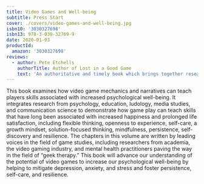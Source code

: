 ```yaml
---
title: Video Games and Well-being
subtitle: Press Start
cover: ./covers/video-games-and-well-being.jpg
isbn10: '3030327698'
isbn13: 978-3-030-32769-9
date: 2020-01-03
productId:
  amazon: '3030327698'
reviews:
  - author: Pete Etchells
    authorTitle: Author of Lost in a Good Game
    text: 'An authoritative and timely book which brings together researchers at the cutting edge of our understanding of video game effects. In an era in which video games are demonised and maligned, Press Start provides a refreshing corrective by revealing how digital play can help us all level up in positive and beneficial ways. Essential reading for anyone who wants to know about how video games can bring out the best in us.'
---
```


This book examines how video game mechanics and narratives can teach players skills associated with increased psychological well-being. It integrates research from psychology, education, ludology, media studies, and communication science to demonstrate how game play can teach skills that have long been associated with increased happiness and prolonged life satisfaction, including flexible thinking, openness to experience, self-care, a growth mindset, solution-focused thinking, mindfulness, persistence, self-discovery and resilience. The chapters in this volume are written by leading voices in the field of game studies, including researchers from academia, the video gaming industry, and mental health practitioners paving the way in the field of “geek therapy.” This book will advance our understanding of the potential of video games to increase our psychological well-being by helping to mitigate depression, anxiety, and stress and foster persistence, self-care, and resilience.
